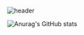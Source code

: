 ![header](https://capsule-render.vercel.app/api?type=wave&color=auto&height=300&section=header&text=Hi🙌%20I'm%20soominnnn&fontSize=90)

![Anurag's GitHub stats](https://github-readme-stats.vercel.app/api?username=soominnnn&show_icons=true&theme=radical)
